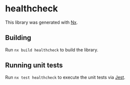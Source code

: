 # healthcheck

This library was generated with [Nx](https://nx.dev).

## Building

Run `nx build healthcheck` to build the library.

## Running unit tests

Run `nx test healthcheck` to execute the unit tests via [Jest](https://jestjs.io).
